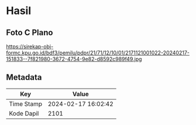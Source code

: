 # Hasil

## Foto C Plano

https://sirekap-obj-formc.kpu.go.id/bdf3/pemilu/pdpr/21/71/12/10/01/2171121001022-20240217-151833--7f821980-3672-4754-9e82-d8592c989f49.jpg


## Metadata

| Key        | Value               |
| ---------- | ------------------- |
| Time Stamp | 2024-02-17 16:02:42 |
| Kode Dapil | 2101                |



